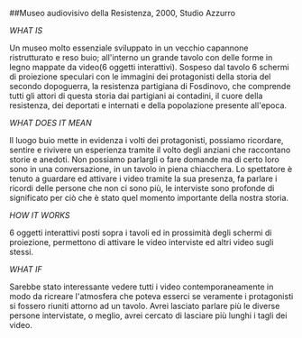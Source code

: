 

##Museo audiovisivo della Resistenza, 2000, Studio Azzurro

_WHAT IS_

Un museo molto essenziale sviluppato in un vecchio capannone ristrutturato e reso buio; all'interno un grande 
tavolo con delle forme in legno mappate da video(6 oggetti interattivi). Sospeso dal tavolo 6 schermi di proiezione speculari con le immagini
dei protagonisti della storia del secondo dopoguerra, la resistenza partigiana di Fosdinovo, che comprende tutti gli attori di questa storia
dai partigiani ai contadini, il cuore della resistenza, dei deportati e internati e della popolazione presente all'epoca.

_WHAT DOES IT MEAN_

Il luogo buio mette in evidenza i volti dei protagonisti, possiamo ricordare, sentire e rivivere un esperienza 
tramite il volto degli anziani che raccontano storie e anedoti. Non possiamo parlargli o fare domande ma di certo loro sono in una conversazione, 
in un tavolo in piena chiacchera. Lo spettatore è tenuto a guardare ed attivare i video tramite la sua presenza, fa parlare i ricordi 
delle persone che non ci sono più, le interviste sono profonde di significato per ciò che è stato quel momento importante della nostra storia.

_HOW IT WORKS_

6 oggetti interattivi posti sopra i tavoli ed in prossimità degli schermi di proiezione, permettono di attivare le video interviste 
ed altri video sugli stessi.


_WHAT IF_

Sarebbe stato interessante vedere tutti i video contemporaneamente in modo da ricreare l'atmosfera che poteva esserci se veramente
i protagonisti si fossero riuniti attorno ad un tavolo. Avrei lasciato parlare più le diverse persone intervistate, o meglio,
avrei cercato di lasciare più lunghi i tagli dei video.
